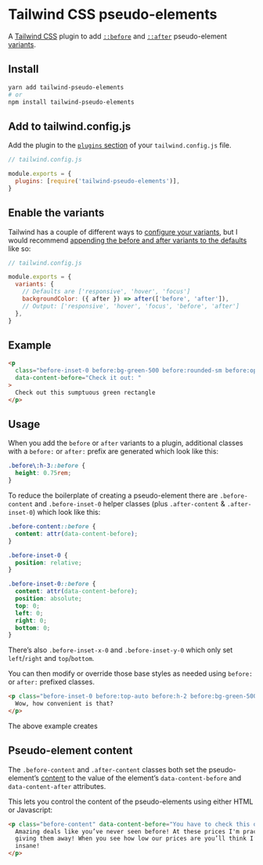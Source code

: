 # Tailwind CSS pseudo-elements

A [Tailwind CSS](https://tailwindcss.com/) plugin to add [`::before`](https://developer.mozilla.org/en-US/docs/Web/CSS/::before) and [`::after`](https://developer.mozilla.org/en-US/docs/Web/CSS/::after) pseudo-element [variants](https://tailwindcss.com/docs/configuring-variants).

## Install

```sh
yarn add tailwind-pseudo-elements
# or
npm install tailwind-pseudo-elements
```

## Add to tailwind.config.js

Add the plugin to the [`plugins` section](https://tailwindcss.com/docs/configuration#plugins) of your `tailwind.config.js` file.

```js
// tailwind.config.js

module.exports = {
  plugins: [require('tailwind-pseudo-elements')],
}
```

## Enable the variants

Tailwind has a couple of different ways to [configure your variants](https://tailwindcss.com/docs/configuring-variants), but I would recommend [appending the before and after variants to the defaults](https://tailwindcss.com/docs/configuring-variants#extending-default-variants) like so:

```js
// tailwind.config.js

module.exports = {
  variants: {
    // Defaults are ['responsive', 'hover', 'focus']
    backgroundColor: ({ after }) => after(['before', 'after']),
    // Output: ['responsive', 'hover', 'focus', 'before', 'after']
  },
}
```

## Example

```html
<p
  class="before-inset-0 before:bg-green-500 before:rounded-sm before:opacity-80"
  data-content-before="Check it out: "
>
  Check out this sumptuous green rectangle
</p>
```

## Usage

When you add the `before` or `after` variants to a plugin, additional classes with a `before:` or `after:` prefix are generated which look like this:

```css
.before\:h-3::before {
  height: 0.75rem;
}
```

To reduce the boilerplate of creating a pseudo-element there are `.before-content` and `.before-inset-0` helper classes (plus `.after-content` & `.after-inset-0`) which look like this:

```css
.before-content::before {
  content: attr(data-content-before);
}

.before-inset-0 {
  position: relative;
}

.before-inset-0::before {
  content: attr(data-content-before);
  position: absolute;
  top: 0;
  left: 0;
  right: 0;
  bottom: 0;
}
```

There’s also `.before-inset-x-0` and `.before-inset-y-0` which only set `left`/`right` and `top`/`bottom`.

You can then modify or override those base styles as needed using `before:` or `after:` prefixed classes.

```html
<p class="before-inset-0 before:top-auto before:h-2 before:bg-green-500">
  Wow, how convenient is that?
</p>
```

The above example creates

## Pseudo-element content

The `.before-content` and `.after-content` classes both set the pseudo-element’s [content](https://css-tricks.com/css-content/) to the value of the element’s `data-content-before` and `data-content-after` attributes.

This lets you control the content of the pseudo-elements using either HTML or Javascript:

```html
<p class="before-content" data-content-before="You have to check this out: ">
  Amazing deals like you’ve never seen before! At these prices I'm practically
  giving them away! When you see how low our prices are you’ll think I’ve gone
  insane!
</p>
```
